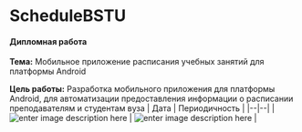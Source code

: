 ﻿
# ScheduleBSTU

#### Дипломная работа

**Тема:** Мобильное приложение расписания учебных занятий для платформы Android

**Цель работы:** Разработка мобильного приложения для платформы Android, для автоматизации предоставления информации о расписании преподавателям и студентам вуза
| Дата | Периодичность |
|--|--|
| ![enter image description here](https://lh3.googleusercontent.com/DYCnRoC-Ov4efn4ShVX2tRfzCTheo20N8Ergi5qrkA-j3FDrHXiiQmtID88-nJpPyEyQsakzafuv) | ![enter image description here](https://lh3.googleusercontent.com/mEcj28r0It-uNrrhOTrqDCEKn3lFkRAkLRTEjfYnvPzvKlRamxRXi6VcnLkgQ8yFl4rvRhmJiKbs) |

